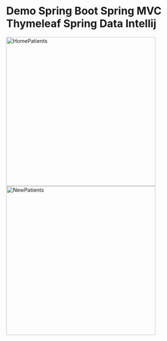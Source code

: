 # Demo Spring Boot Spring MVC Thymeleaf Spring Data Intellij


<img src="https://github.com/ProgEcho/hospitalList/assets/151680847/c03967e1-51d1-4c8e-96da-b5fd359a80a0" alt="HomePatients" width="400" height="auto" style="margin-right: 10px;">
<img src="https://github.com/ProgEcho/hospitalList/assets/151680847/d5154e78-84b1-4825-b498-25b11869a262" alt="NewPatients" width="400" height="auto">


